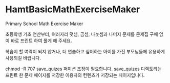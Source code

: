# HamtBasicMathExerciseMaker
Primary School Math Exercise Maker

초등학생 기초 연산부터, 여러자리 덧셈, 곰셈, 나눗셈과 나머지 문제를
문제집 구매 없이 바로 프린트 하여 풀게 해 주세요.

학습지 할 여력이 되지 않거나, 더 연습하고 싶어하는 아이를 가진 부모님들께
유용하게 사용되길 바랍니다.

>
chmod -R 707 save_quizes 퍼미션 조정이 필요합니다.
save_quizes 디렉토리는 프린트 한 문제 페이지를 저장한 이용자의 컨텐츠가 저장되는 페이지입니다.